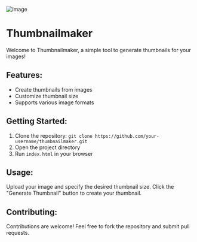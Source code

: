 ![image](https://github.com/MananChandna/Thumbnailmaker/assets/139998502/b3421299-f04b-47c2-b14c-b1a542e83ec2)

<!DOCTYPE html>
<html lang="en">
<head>
    <meta charset="UTF-8">
    <meta name="viewport" content="width=device-width, initial-scale=1.0">
</head>
<body>
    <div class="container">
        <h1>Thumbnailmaker</h1>
        <p>Welcome to Thumbnailmaker, a simple tool to generate thumbnails for your images!</p>
        <h2>Features:</h2>
        <ul>
            <li>Create thumbnails from images</li>
            <li>Customize thumbnail size</li>
            <li>Supports various image formats</li>
        </ul>
        <h2>Getting Started:</h2>
        <ol>
            <li>Clone the repository: <code>git clone https://github.com/your-username/thumbnailmaker.git</code></li>
            <li>Open the project directory</li>
            <li>Run <code>index.html</code> in your browser</li>
        </ol>
        <h2>Usage:</h2>
        <p>Upload your image and specify the desired thumbnail size. Click the "Generate Thumbnail" button to create your thumbnail.</p>
        <h2>Contributing:</h2>
        <p>Contributions are welcome! Feel free to fork the repository and submit pull requests.</p>
    </div>
</body>
</html>
